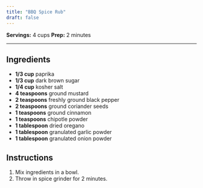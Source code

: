 ```yaml
---
title: "BBQ Spice Rub"
draft: false
---
```


**Servings:** 4 cups
**Prep:** 2 minutes

---

## Ingredients

- **1/3 cup** paprika
- **1/3 cup** dark brown sugar
- **1/4 cup** kosher salt
- **4 teaspoons** ground mustard
- **2 teaspoons** freshly ground black pepper
- **2 teaspoons** ground coriander seeds
- **1 teaspoons** ground cinnamon
- **1 teaspoons** chipotle powder
- **1 tablespoon** dried oregano
- **1 tablespoon** granulated garlic powder
- **1 tablespoon** granulated onion powder

## Instructions

1. Mix ingredients in a bowl.
2. Throw in spice grinder for 2 minutes.
